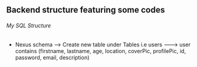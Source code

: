 ## Backend structure featuring some codes

###### My SQL Structure
- Nexus schema --> Create new table under Tables i.e users ---> user contains (firstname, lastname, age, location, coverPic, profilePic, id, password, email, description)
